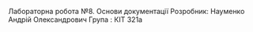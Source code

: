 Лабораторна робота №8. Основи документації
Розробник: Науменко Андрій Олександрович
Група : КІТ 321а
